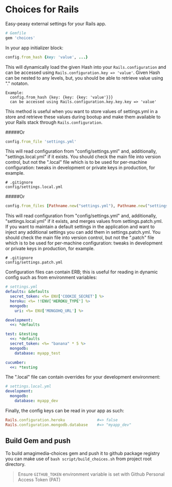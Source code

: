 Choices for Rails
=================

Easy-peasy external settings for your Rails app.

~~~ rb
# Gemfile
gem 'choices'
~~~

In your app initializer block:

~~~rb
config.from_hash {key: 'value', ...}

~~~

This will dynamically load the given Hash into your `Rails.configuration` and can be accessed using `Rails.configuration.key => 'value'`. Given Hash can be nested to any levels, but, you should be able to retrieve value using "." notaton.

~~~
Example:
  config.from_hash {key: {key: {key: 'value'}}}
  can be accessed using Rails.configuration.key.key.key => 'value'
~~~

This method is useful when you want to store values of settings.yml in a store and retrieve these values during bootup and make them available to your Rails stack through `Rails.configuration`.


#####Or


~~~ rb
config.from_file 'settings.yml'

~~~

This will read configuration from "config/settings.yml" and, additionally,
"settings.local.yml" if it exists. You should check the main file into version
control, but not the ".local" file which is to be used for per-machine
configuration: tweaks in development or private keys in production, for example.

~~~
# .gitignore
config/settings.local.yml
~~~

#####Or


~~~ rb
config.from_files [Pathname.new("settings.yml"), Pathname.new("settings.patch.yml")]

~~~

This will read configuration from "config/settings.yml" and, additionally,
"settings.local.yml" if it exists, and merges values from settings.patch.yml. If you want to maintain a default settings in the application and want to inject any additional settings you can add them in settings.patch.yml. You should check the main file into version
control, but not the ".patch" file which is to be used for per-machine
configuration: tweaks in development or private keys in production, for example.

~~~
# .gitignore
config/settings.patch.yml
~~~

Configuration files can contain ERB; this is useful for reading in dynamic
config such as from environment variables:

~~~ yaml
# settings.yml
defaults: &defaults
  secret_token: <%= ENV['COOKIE_SECRET'] %>
  heroku: <%= !!ENV['HEROKU_TYPE'] %>
  mongodb:
    uri: <%= ENV['MONGOHQ_URL'] %>

development:
  <<: *defaults

test: &testing
  <<: *defaults
  secret_token: <%= "banana" * 5 %>
  mongodb:
    database: myapp_test

cucumber:
  <<: *testing
~~~

The ".local" file can contain overrides for your development environment:

~~~ yaml
# settings.local.yml
development:
  mongodb:
    database: myapp_dev
~~~

Finally, the config keys can be read in your app as such:

~~~ rb
Rails.configuration.heroku              #=> false
Rails.configuration.mongodb.database    #=> "myapp_dev"
~~~

## Build Gem and push
To build amagimedia-choices gem and push it to github package registry you can make use of 
`bash script/build_choices.sh` from project root directory.
> Ensure `GITHUB_TOKEN` environment variable is set with Github Personal Access Token (PAT)
